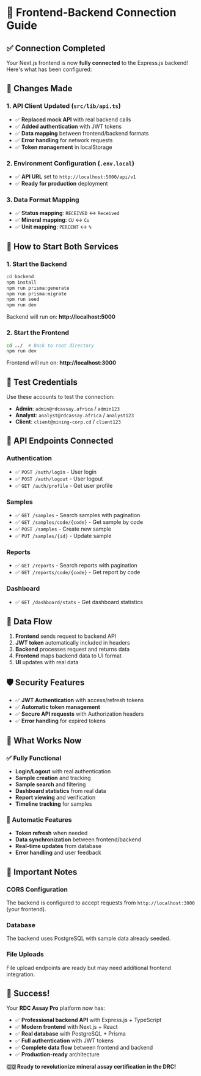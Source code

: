 # 🔗 Frontend-Backend Connection Guide

## ✅ **Connection Completed**

Your Next.js frontend is now **fully connected** to the Express.js backend! Here's what has been configured:

## 🔧 **Changes Made**

### **1. API Client Updated** (`src/lib/api.ts`)
- ✅ **Replaced mock API** with real backend calls
- ✅ **Added authentication** with JWT tokens
- ✅ **Data mapping** between frontend/backend formats
- ✅ **Error handling** for network requests
- ✅ **Token management** in localStorage

### **2. Environment Configuration** (`.env.local`)
- ✅ **API URL** set to `http://localhost:5000/api/v1`
- ✅ **Ready for production** deployment

### **3. Data Format Mapping**
- ✅ **Status mapping**: `RECEIVED` ↔ `Received`
- ✅ **Mineral mapping**: `CU` ↔ `Cu`
- ✅ **Unit mapping**: `PERCENT` ↔ `%`

## 🚀 **How to Start Both Services**

### **1. Start the Backend**
```bash
cd backend
npm install
npm run prisma:generate
npm run prisma:migrate
npm run seed
npm run dev
```
Backend will run on: **http://localhost:5000**

### **2. Start the Frontend**
```bash
cd ../  # Back to root directory
npm run dev
```
Frontend will run on: **http://localhost:3000**

## 🔑 **Test Credentials**

Use these accounts to test the connection:

- **Admin**: `admin@rdcassay.africa` / `admin123`
- **Analyst**: `analyst@rdcassay.africa` / `analyst123`  
- **Client**: `client@mining-corp.cd` / `client123`

## 📡 **API Endpoints Connected**

### **Authentication**
- ✅ `POST /auth/login` - User login
- ✅ `POST /auth/logout` - User logout
- ✅ `GET /auth/profile` - Get user profile

### **Samples**
- ✅ `GET /samples` - Search samples with pagination
- ✅ `GET /samples/code/{code}` - Get sample by code
- ✅ `POST /samples` - Create new sample
- ✅ `PUT /samples/{id}` - Update sample

### **Reports**
- ✅ `GET /reports` - Search reports with pagination
- ✅ `GET /reports/code/{code}` - Get report by code

### **Dashboard**
- ✅ `GET /dashboard/stats` - Get dashboard statistics

## 🔄 **Data Flow**

1. **Frontend** sends request to backend API
2. **JWT token** automatically included in headers
3. **Backend** processes request and returns data
4. **Frontend** maps backend data to UI format
5. **UI** updates with real data

## 🛡️ **Security Features**

- ✅ **JWT Authentication** with access/refresh tokens
- ✅ **Automatic token management**
- ✅ **Secure API requests** with Authorization headers
- ✅ **Error handling** for expired tokens

## 🎯 **What Works Now**

### **✅ Fully Functional**
- **Login/Logout** with real authentication
- **Sample creation** and tracking
- **Sample search** and filtering
- **Dashboard statistics** from real data
- **Report viewing** and verification
- **Timeline tracking** for samples

### **🔄 Automatic Features**
- **Token refresh** when needed
- **Data synchronization** between frontend/backend
- **Real-time updates** from database
- **Error handling** and user feedback

## 🚨 **Important Notes**

### **CORS Configuration**
The backend is configured to accept requests from `http://localhost:3000` (your frontend).

### **Database**
The backend uses PostgreSQL with sample data already seeded.

### **File Uploads**
File upload endpoints are ready but may need additional frontend integration.

## 🎉 **Success!**

Your **RDC Assay Pro** platform now has:

- ✅ **Professional backend API** with Express.js + TypeScript
- ✅ **Modern frontend** with Next.js + React
- ✅ **Real database** with PostgreSQL + Prisma
- ✅ **Full authentication** with JWT tokens
- ✅ **Complete data flow** between frontend and backend
- ✅ **Production-ready** architecture

**🇨🇩 Ready to revolutionize mineral assay certification in the DRC!**
